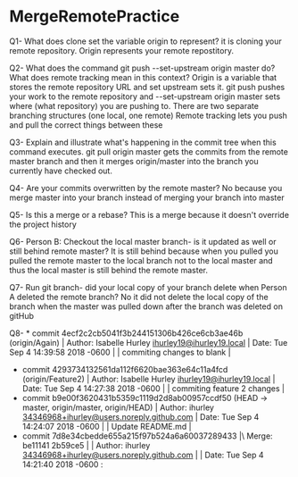 # MergeRemotePractice
Q1- What does clone set the variable origin to represent?
it is cloning your remote repository. Origin represents your remote repostitory.

Q2- What does the command git push --set-upstream origin master do? What does remote tracking mean in this context?
Origin is a variable that stores the remote repository URL and set upstream sets it. git push pushes your work to the remote repository and --set-upstream origin master sets where (what repository) you are pushing to. There are two separate branching structures (one local, one remote) Remote tracking lets you push and pull the correct things between these

Q3- Explain and illustrate what's happening in the commit tree when this command executes.
git pull origin master gets the commits from the remote master branch and then it merges origin/master into the branch you currently have checked out.

Q4- Are your commits overwritten by the remote master?
No because you merge master into your branch instead of merging your branch into master

Q5- Is this a merge or a rebase?
This is a merge because it doesn't override the project history

Q6- Person B: Checkout the local master branch- is it updated as well or still behind remote master?
It is still behind because when you pulled you pulled the remote master to the local branch not to the local master and thus the local master is still behind the remote master.  

Q7- Run git branch- did your local copy of your branch delete when Person A deleted the remote branch?
No it did not delete the local copy of the branch when the master was pulled down after the branch was deleted on gitHub

Q8- * commit 4ecf2c2cb5041f3b244151306b426ce6cb3ae46b (origin/Again)
| Author: Isabelle Hurley <ihurley19@ihurley19.local>
| Date:   Tue Sep 4 14:39:58 2018 -0600
| 
|     commiting changes to blank
| 
* commit 4293734132561da112f6620bae363e64c11a4fcd (origin/Feature2)
| Author: Isabelle Hurley <ihurley19@ihurley19.local>
| Date:   Tue Sep 4 14:27:38 2018 -0600
| 
|     commiting feature 2 changes
| 
* commit b9e00f3620431b5359c1119d2d8ab00957ccdf50 (HEAD -> master, origin/master, origin/HEAD)
| Author: ihurley <34346968+ihurley@users.noreply.github.com>
| Date:   Tue Sep 4 14:24:07 2018 -0600
| 
|     Update README.md
|   
*   commit 7d8e34cbedde655a215f97b524a6a60037289433
|\  Merge: be11141 2b59ce5
| | Author: ihurley <34346968+ihurley@users.noreply.github.com>
| | Date:   Tue Sep 4 14:21:40 2018 -0600
:
